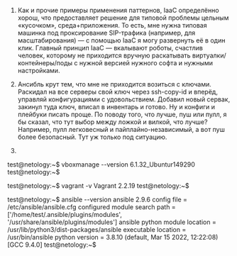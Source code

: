 1. Как и прочие примеры применения паттернов, IaaC определённо хорош, что предоставляет решение для типовой проблемы цельным «кусочком», среда+приложения. 
То есть, мне нужна типовая машинка под проксирование SIP-трафика (например, для масштабирования) — с помощью IaaC я могу развернуть её в один клик.
Главный принцип IaaC — вкалывают роботы, счастлив человек, которому не приходится вручную раскатывать виртуалки/контейнеры/поды с нужной версией 
нужного софта и нужными настройками.

2. Ансибль крут тем, что мне не приходится возиться с ключами. Раскидал на все серверы свой ключ через ssh-copy-id и вперёд, управляй 
конфигурациями с удовольствием. Добавил новый сервак, закинул туда ключ, вписал в инвентарь и готово. Ну и конфиги и плейбуки писать проще.
По поводу того, что лучше, пуш или пулл, я бы сказал, что тут выбор между ложкой и вилкой, что лучше? Например, пулл легковесный и пайплайно-независимый,
а вот пуш более безопасный. Тут уж только под ситуацию.

3.
test@netology:~$ vboxmanage --version
6.1.32_Ubuntur149290
test@netology:~$

test@netology:~$ vagrant -v
Vagrant 2.2.19
test@netology:~$

test@netology:~$ ansible --version
ansible 2.9.6
  config file = /etc/ansible/ansible.cfg
  configured module search path = ['/home/test/.ansible/plugins/modules', '/usr/share/ansible/plugins/modules']
  ansible python module location = /usr/lib/python3/dist-packages/ansible
  executable location = /usr/bin/ansible
  python version = 3.8.10 (default, Mar 15 2022, 12:22:08) [GCC 9.4.0]
test@netology:~$


